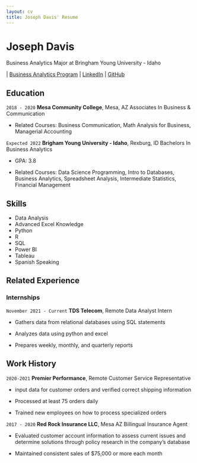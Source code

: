 ```yaml
---
layout: cv
title: Joseph Davis' Resume
---
```

# Joseph Davis
Business Analytics Major at Bringham Young University - Idaho

<div id="webaddress">
| <a href="https://www.byui.edu/majors/business-analytics-(bs)l">Business Analytics Program</a>
| <a href="www.linkedin.com/in/joseph-davis-18144a1b9">LinkedIn</a>
| <a href="https://github.com/jdavis6549">GitHub</a>
</div>

<!-- https://www.monique.tech/the-art-of-markdown -->

## Education

`2018 - 2020`
__Mesa Community College__, Mesa, AZ
Associates In Business & Communication

- Related Courses: Business Communication, Math Analysis for Business, Managerial Accounting

`Expected 2022`
__Brigham Young University - Idaho__, Rexburg, ID
Bachelors In Business Analytics

- GPA: 3.8

- Related Courses: Data Science Programming, Intro to Databases, Business Analytics, Spreadsheet Analysis, Intermediate Statistics, Financial Management

## Skills
- Data Analysis        
- Advanced Excel Knowledge
- Python
- R
- SQL
- Power BI
- Tableau
- Spanish Speaking

## Related Experience

### Internships

`November 2021 - Current`
__TDS Telecom__, Remote
Data Analyst Intern

- Gathers data from relational databases using SQL statements

- Analyzes data using python and excel

- Prepares weekly, monthly, and quarterly reports

## Work History

`2020-2021`
__Premier Performance__, Remote
Customer Service Representative

- input data for customer orders and verified correct shipping information

- Processed at least 75 orders daily

- Trained new employees on how to process specialized orders


`2017 - 2020`
__Red Rock Insurance LLC__, Mesa AZ
Billingual Insurance Agent

- Evaluated customer account information to assess current issues and determine solutions through policy research in the company’s database 

- Maintained consistent sales of $75,000 or more each month

<!-- ### Footer

Last updated: May 2013 -->


